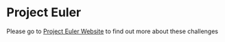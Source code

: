 # Project Euler

Please go to [Project Euler Website](https://projecteuler.net/) to find out more about these challenges


